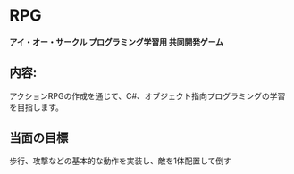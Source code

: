 # RPG
#### アイ・オー・サークル プログラミング学習用 共同開発ゲーム

## 内容:
アクションRPGの作成を通じて、C#、オブジェクト指向プログラミングの学習を目指します。

## 当面の目標
歩行、攻撃などの基本的な動作を実装し、敵を1体配置して倒す
